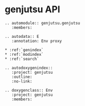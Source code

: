 # genjutsu API

```eval_rst
.. automodule:: genjutsu.genjutsu
   :members:

.. autodata:: E
   :annotation: Env proxy
```

```eval_rst
* :ref:`genindex`
* :ref:`modindex`
* :ref:`search`
```

```eval_rst
.. autodoxygenindex::
   :project: genjutsu
   :outline:
   :no-link:

.. doxygenclass:: Env
   :project: genjutsu
   :members:
```
